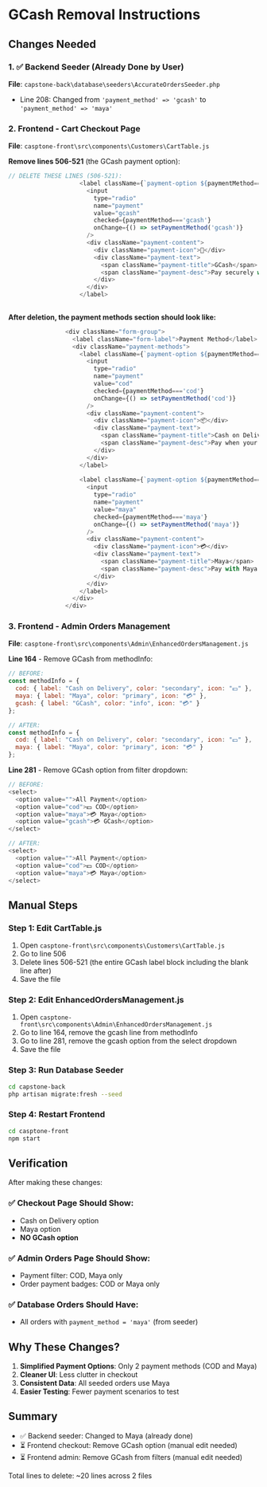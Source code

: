 # GCash Removal Instructions

## Changes Needed

### 1. ✅ Backend Seeder (Already Done by User)
**File**: `capstone-back\database\seeders\AccurateOrdersSeeder.php`
- Line 208: Changed from `'payment_method' => 'gcash'` to `'payment_method' => 'maya'`

### 2. Frontend - Cart Checkout Page
**File**: `casptone-front\src\components\Customers\CartTable.js`

**Remove lines 506-521** (the GCash payment option):

```javascript
// DELETE THESE LINES (506-521):
                    <label className={`payment-option ${paymentMethod==='gcash'?'selected':''}`}>
                      <input 
                        type="radio" 
                        name="payment" 
                        value="gcash" 
                        checked={paymentMethod==='gcash'} 
                        onChange={() => setPaymentMethod('gcash')} 
                      />
                      <div className="payment-content">
                        <div className="payment-icon">📱</div>
                        <div className="payment-text">
                          <span className="payment-title">GCash</span>
                          <span className="payment-desc">Pay securely with GCash</span>
                        </div>
                      </div>
                    </label>
                    
```

**After deletion, the payment methods section should look like:**

```javascript
                <div className="form-group">
                  <label className="form-label">Payment Method</label>
                  <div className="payment-methods">
                    <label className={`payment-option ${paymentMethod==='cod'?'selected':''}`}>
                      <input 
                        type="radio" 
                        name="payment" 
                        value="cod" 
                        checked={paymentMethod==='cod'} 
                        onChange={() => setPaymentMethod('cod')} 
                      />
                      <div className="payment-content">
                        <div className="payment-icon">📦</div>
                        <div className="payment-text">
                          <span className="payment-title">Cash on Delivery</span>
                          <span className="payment-desc">Pay when your order arrives</span>
                        </div>
                      </div>
                    </label>
                    
                    <label className={`payment-option ${paymentMethod==='maya'?'selected':''}`}>
                      <input 
                        type="radio" 
                        name="payment" 
                        value="maya" 
                        checked={paymentMethod==='maya'} 
                        onChange={() => setPaymentMethod('maya')} 
                      />
                      <div className="payment-content">
                        <div className="payment-icon">💳</div>
                        <div className="payment-text">
                          <span className="payment-title">Maya</span>
                          <span className="payment-desc">Pay with Maya wallet</span>
                        </div>
                      </div>
                    </label>
                  </div>
                </div>
```

### 3. Frontend - Admin Orders Management
**File**: `casptone-front\src\components\Admin\EnhancedOrdersManagement.js`

**Line 164** - Remove GCash from methodInfo:
```javascript
// BEFORE:
const methodInfo = {
  cod: { label: "Cash on Delivery", color: "secondary", icon: "💵" },
  maya: { label: "Maya", color: "primary", icon: "💳" },
  gcash: { label: "GCash", color: "info", icon: "💳" }
};

// AFTER:
const methodInfo = {
  cod: { label: "Cash on Delivery", color: "secondary", icon: "💵" },
  maya: { label: "Maya", color: "primary", icon: "💳" }
};
```

**Line 281** - Remove GCash option from filter dropdown:
```javascript
// BEFORE:
<select>
  <option value="">All Payment</option>
  <option value="cod">💵 COD</option>
  <option value="maya">💳 Maya</option>
  <option value="gcash">💳 GCash</option>
</select>

// AFTER:
<select>
  <option value="">All Payment</option>
  <option value="cod">💵 COD</option>
  <option value="maya">💳 Maya</option>
</select>
```

## Manual Steps

### Step 1: Edit CartTable.js
1. Open `casptone-front\src\components\Customers\CartTable.js`
2. Go to line 506
3. Delete lines 506-521 (the entire GCash label block including the blank line after)
4. Save the file

### Step 2: Edit EnhancedOrdersManagement.js
1. Open `casptone-front\src\components\Admin\EnhancedOrdersManagement.js`
2. Go to line 164, remove the gcash line from methodInfo
3. Go to line 281, remove the gcash option from the select dropdown
4. Save the file

### Step 3: Run Database Seeder
```bash
cd capstone-back
php artisan migrate:fresh --seed
```

### Step 4: Restart Frontend
```bash
cd casptone-front
npm start
```

## Verification

After making these changes:

### ✅ Checkout Page Should Show:
- Cash on Delivery option
- Maya option
- **NO GCash option**

### ✅ Admin Orders Page Should Show:
- Payment filter: COD, Maya only
- Order payment badges: COD or Maya only

### ✅ Database Orders Should Have:
- All orders with `payment_method = 'maya'` (from seeder)

## Why These Changes?

1. **Simplified Payment Options**: Only 2 payment methods (COD and Maya)
2. **Cleaner UI**: Less clutter in checkout
3. **Consistent Data**: All seeded orders use Maya
4. **Easier Testing**: Fewer payment scenarios to test

## Summary

- ✅ Backend seeder: Changed to Maya (already done)
- ⏳ Frontend checkout: Remove GCash option (manual edit needed)
- ⏳ Frontend admin: Remove GCash from filters (manual edit needed)

Total lines to delete: ~20 lines across 2 files
